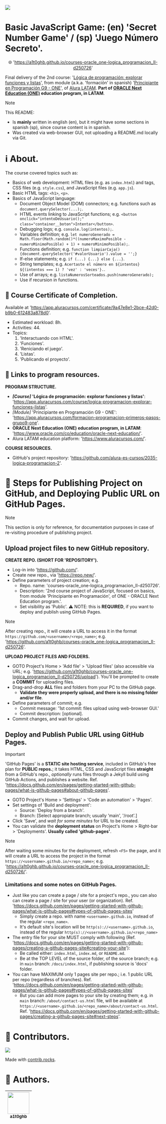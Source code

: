 <!-- Badges:
- Source: 'https://shields.io/docs/static-badges', 'https://shields.io/badges/static-badge'.
- HTML structure followed: 'https://github.com/facebook/docusaurus/blob/main/README.md?plain=1'.
- Badges with logos: 'https://shields.io/docs/logos', 'https://simpleicons.org/', 'https://github.com/simple-icons/simple-icons/blob/master/slugs.md'.
- HTML <a> tag not redirecting: 'https://stackoverflow.com/questions/8260546/make-a-html-link-that-does-nothing-literally-nothing/8260561#8260561', 'https://www.geeksforgeeks.org/html/how-to-create-html-link-that-does-not-follow-the-link/'.
-->
<p align="left">
  <a href="#" onclick="return false;"><img src="https://img.shields.io/badge/STATUS-DONE-green?style=flat"/></a>
</p>

<!-- README structure followed:
- 'https://www.aluracursos.com/blog/como-escribir-un-readme-increible-en-tu-github/'.
- 'https://github.com/camilafernanda/GlicoCare/'.
- 'https://github.com/nasa/openmct/'.
- 'https://github.com/facebook/docusaurus'.
-->
# Basic JavaScript Game: (en) 'Secret Number Game' / (sp) 'Juego Número Secreto'.

<p align="center">
  🌐 '<a href="https://a1t0ghb.github.io/courses-oracle_one-logica_programacion_II-d250726">https://a1t0ghb.github.io/courses-oracle_one-logica_programacion_II-d250726</a>'
</p>

Final delivery of the 2nd course: '[Lógica de programación: explorar funciones y listas](https://app.aluracursos.com/course/logica-programacion-explorar-funciones-listas)', from module (a.k.a. 'formación' in spanish) '[Principiante en Programación G9 - ONE](https://app.aluracursos.com/formacion-programacion-primeros-pasos-grupo9-one)', of [Alura LATAM](https://www.aluracursos.com/). <b>Part of [ORACLE Next Education (ONE)](https://www.oracle.com/co/education/oracle-next-education/) education program, in LATAM</b>.

<!-- Callouts:
- Improved format taken from examples in 'https://github.com/nasa/openmct/blob/master/README.md?plain=1'.
-->
> [!NOTE]
> This README:
> - Is **mainly** written in english (en), but it might have some sections in spanish (sp), since course content is in spanish.
> - Was created via web-browser GUI, not uploading a README.md locally via Git.

# ℹ About.

The course covered topics such as:
- Basics of web development: HTML files (e.g. as `index.html`) and tags, CSS files (e.g. `style.css`), and JavaScript files (e.g. `app.js`).
- Basic HTML tags: `<h1>`, `<p>`.
- Basics of JavaScript language:
  - Document Object Model (DOM) connectors; e.g. functions such as `document.querySelector(...);`.
  - HTML events linking to JavaScript functions; e.g. `<button onclick="intentoDeUsuario();" class="container__boton">Intentar</button>`.
  - Debugging logs; e.g. `console.log(intentos);`.
  - Variables definition; e.g. `let numeroGenerado = Math.floor(Math.random()*((numeroMaximoPosible - numeroMinimoPosible) + 1) + numeroMinimoPosible);`.
  - Functions definition; e.g. `function limpiarCaja() {document.querySelector('#valorUsuario').value = '';}`
  - If-else statements; e.g. `if (...) {...} else {...}`.
  - String templates; e.g. `Acertaste el número en ${intentos} ${(intentos === 1) ? 'vez' : 'veces'}.`.
  - Use of arrays; e.g. `listaNumerosSorteados.push(numeroGenerado);`
  - Use if recursion in functions.

## 🥇 Course Certificate of Completion.

Available at '<https://app.aluracursos.com/certificate/9a47e8e1-2bce-42d0-b9b0-612483a878d0>'.
- Estimated workload: 8h.
- Activities: 44.
- Topics:
  1. 'Interactuando con HTML'.
  2. 'Funciones'.
  3. 'Reniciando el juego'.
  4. 'Listas'.
  5. 'Publicando el proyecto'.

## 🔗 Links to program resources.

**PROGRAM STRUCTURE.**
- <b>*[Course]* 'Lógica de programación: explorar funciones y listas'</b>: '<https://app.aluracursos.com/course/logica-programacion-explorar-funciones-listas>'.
- *[Module]* 'Principiante en Programación G9 - ONE': '<https://app.aluracursos.com/formacion-programacion-primeros-pasos-grupo9-one>'.
- **ORACLE Next Education (ONE) education program, in LATAM**: '<https://www.oracle.com/co/education/oracle-next-education/>'.
- Alura LATAM education platform: '<https://www.aluracursos.com/>'.

**COURSE RESOURCES.**
- GitHub's project repository: '<https://github.com/alura-es-cursos/2035-logica-programacion-2>'.

# 🐾 Steps for Publishing Project on GitHub, and Deploying Public URL on GitHub Pages.

> [!NOTE]
> This section is only for reference, for documentation purposes in case of re-visiting procedure of publishing project.

## Upload project files to new GitHub repository.

**CREATE REPO. (SHORT FOR 'REPOSITORY').**
- Log-in into '<https://github.com/>'.
- Create new repo., via '<https://repo.new/>'.
- Define parameters of project creation; e.g.
  - Repo. name: 'courses-oracle_one-logica_programacion_II-d250726'.
  - Description: '2nd course project of JavaScript, focused on basics, from module 'Principiante en Programación', of ONE - ORACLE Next Education program.'.
  - Set visibility as 'Public'. ⚠ NOTE: this is **REQUIRED**, if you want to deploy and publish using GitHub Pages.

> [!NOTE]
> After creating repo., it will create a URL to access it in the format `https://github.com/<username>/<repo_name>`; e.g. '<https://github.com/a1t0ghb/courses-oracle_one-logica_programacion_II-d250726>'.

**UPLOAD PROJECT FILES AND FOLDERS.**
- GOTO Project's Home > 'Add file' > 'Upload files' (also accessible via URL; e.g. '<https://github.com/a1t0ghb/courses-oracle_one-logica_programacion_II-d250726/upload>'). You'll be prompted to create a **COMMIT** for uploading files.
- Drag-and-drop **ALL** files and folders from your PC to the GitHub page.
  - **Validate they were properly upload, and there is no missing folder and/or file**.
- Define parameters of commit; e.g.
  - Commit message: '1st commit: files upload using web-browser GUI.'
  - Commit description: [optional].
- Commit changes, and wait for upload.

## Deploy and Publish Public URL using GitHub Pages.

> [!IMPORTANT]
> 'GitHub Pages' is a **STATIC site hosting service**, included in GitHub's free plan for **PUBLIC repos.**; it takes HTML, CSS and JavaScript files **straight** from a GitHub's repo., *optionally* runs files through a Jekyll build using GitHub Actions, and publishes a website. Ref. '<https://docs.github.com/en/pages/getting-started-with-github-pages/what-is-github-pages#about-github-pages>'.

- GOTO Project's Home > 'Settings' > 'Code an automation' > 'Pages'.
- Set settings of 'Build and deployment':
  - Source: 'Deploy from a branch'.
  - Branch: [Select appropiate branch; usually 'main', '/root'.]
- Click 'Save', and *wait for some minutes* for URL to be created.
- You can validate the **deployment status** on Project's Home > Right-bar > 'Deployments'. **Usually called 'github-pages'**.

> [!NOTE]
> After waiting some minutes for the deployment, refresh `<F5>` the page, and it will create a URL to access the project in the format `https://<username>.github.io/<repo_name>`; e.g. '<https://a1t0ghb.github.io/courses-oracle_one-logica_programacion_II-d250726/>'.

### Limitations and some notes on GitHub Pages.

- Just like you can create a page / site for a project's repo., you can also can create a page / site for your user (or organization). Ref. '<https://docs.github.com/en/pages/getting-started-with-github-pages/what-is-github-pages#types-of-github-pages-sites>'
  - Simply create a repo. with name `<username>.github.io`, instead of the regular `<repo_name>`. 
  - It's default site's location will be `http(s)://<username>.github.io`, instead of the regular `http(s)://<username>.github.io/<repo_name>`
- The entry file for your site MUST comply with following (Ref. '<https://docs.github.com/en/pages/getting-started-with-github-pages/creating-a-github-pages-site#creating-your-site>'):
  - Be called either: `index.html`, `index.md`, or `README.md`.
  - Be at the TOP LEVEL of the source folder, of the source branch; e.g. in `main` branch: `/docs/index.html`, if publishing source is 'docs' folder.
- You can have MAXIMUM only 1 pages site per repo.; i.e. 1 public URL per repo (regardless of branches). Ref. '<https://docs.github.com/en/pages/getting-started-with-github-pages/what-is-github-pages#types-of-github-pages-sites>'
  - But you can add more pages to your site by creating them; e.g. in `main` branch: `/about/contact-us.html` file, will be available at `https://<username>.github.io/<repo_name>/about/contact-us.html`. Ref. '<https://docs.github.com/en/pages/getting-started-with-github-pages/creating-a-github-pages-site#next-steps>'.

<!-- Embed dynamic content (image) of contributors:
- 'https://dev.to/lacolaco/introducing-contributors-img-keep-contributors-in-readme-md-gci'.
- 'https://contrib.rocks/'.
- 'https://contrib.rocks/preview?repo=a1t0ghb%2Fcourses-oracle_one-logica_programacion_II-d250726'
-->
# 🤝 Contributors.

<a href="https://github.com/a1t0ghb/courses-oracle_one-logica_programacion_II-d250726/graphs/contributors">
  <img src="https://contrib.rocks/image?repo=a1t0ghb/courses-oracle_one-logica_programacion_II-d250726"/>
</a>

Made with [contrib.rocks](https://contrib.rocks).

<!-- Authors table structure
- From repo: 'https://github.com/camilafernanda/GlicoCare/blob/main/README.md?plain=1'.
-->
# 📜 Authors.

| [<img src="https://avatars.githubusercontent.com/u/32377614?v=4" width=70><br><sub>a1t0ghb</sub>](https://github.com/a1t0ghb) |
| :---: |
